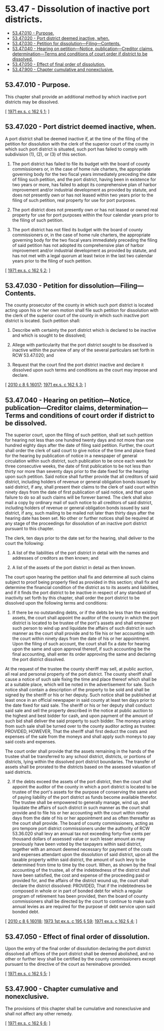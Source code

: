 # 53.47 - Dissolution of inactive port districts.
* [53.47.010 - Purpose.](#5347010---purpose)
* [53.47.020 - Port district deemed inactive, when.](#5347020---port-district-deemed-inactive-when)
* [53.47.030 - Petition for dissolution—Filing—Contents.](#5347030---petition-for-dissolutionfilingcontents)
* [53.47.040 - Hearing on petition—Notice, publication—Creditor claims, determination—Terms and conditions of court order if district to be dissolved.](#5347040---hearing-on-petitionnotice-publicationcreditor-claims-determinationterms-and-conditions-of-court-order-if-district-to-be-dissolved)
* [53.47.050 - Effect of final order of dissolution.](#5347050---effect-of-final-order-of-dissolution)
* [53.47.900 - Chapter cumulative and nonexclusive.](#5347900---chapter-cumulative-and-nonexclusive)
## 53.47.010 - Purpose.
This chapter shall provide an additional method by which inactive port districts may be dissolved.

\[ [1971 ex.s. c 162 § 1](http://leg.wa.gov/CodeReviser/documents/sessionlaw/1971ex1c162.pdf?cite=1971%20ex.s.%20c%20162%20§%201); \]

## 53.47.020 - Port district deemed inactive, when.
A port district shall be deemed inactive if, at the time of the filing of the petition for dissolution with the clerk of the superior court of the county in which such port district is situated, such port has failed to comply with subdivision (1), (2), or (3) of this section.

1. The port district has failed to file its budget with the board of county commissioners or, in the case of home rule charters, the appropriate governing body for the two fiscal years immediately preceding the date of filing such petition, and the port district, having been in existence for two years or more, has failed to adopt its comprehensive plan of harbor improvement and/or industrial development as provided by statute, and does not presently own or has not leased within two years prior to the filing of such petition, real property for use for port purposes.

2. The port district does not presently own or has not leased or owned real property for use for port purposes within the four calendar years prior to the filing of such petition.

3. The port district has not filed its budget with the board of county commissioners or, in the case of home rule charters, the appropriate governing body for the two fiscal years immediately preceding the filing of said petition has not adopted its comprehensive plan of harbor improvement and/or industrial development as provided by statute, and has not met with a legal quorum at least twice in the last two calendar years prior to the filing of such petition.

\[ [1971 ex.s. c 162 § 2](http://leg.wa.gov/CodeReviser/documents/sessionlaw/1971ex1c162.pdf?cite=1971%20ex.s.%20c%20162%20§%202); \]

## 53.47.030 - Petition for dissolution—Filing—Contents.
The county prosecutor of the county in which such port district is located acting upon his or her own motion shall file such petition for dissolution with the clerk of the superior court of the county in which such inactive port district is located. Such petition shall:

1. Describe with certainty the port district which is declared to be inactive and which is sought to be dissolved;

2. Allege with particularity that the port district sought to be dissolved is inactive within the purview of any of the several particulars set forth in RCW 53.47.020; and

3. Request that the court find the port district inactive and declare it dissolved upon such terms and conditions as the court may impose and declare.

\[ [2010 c 8 § 16017](http://lawfilesext.leg.wa.gov/biennium/2009-10/Pdf/Bills/Session%20Laws/Senate/6239-S.SL.pdf?cite=2010%20c%208%20§%2016017); [1971 ex.s. c 162 § 3](http://leg.wa.gov/CodeReviser/documents/sessionlaw/1971ex1c162.pdf?cite=1971%20ex.s.%20c%20162%20§%203); \]

## 53.47.040 - Hearing on petition—Notice, publication—Creditor claims, determination—Terms and conditions of court order if district to be dissolved.
The superior court, upon the filing of such petition, shall set such petition for hearing not less than one hundred twenty days and not more than one hundred eighty days after the date of filing said petition. Further, the court shall order the clerk of said court to give notice of the time and place fixed for the hearing by publication of notice in a newspaper of general circulation within such district, such publication to be once each week for three consecutive weeks, the date of first publication to be not less than thirty nor more than seventy days prior to the date fixed for the hearing upon such petition. Said notice shall further provide that all creditors of said district, including holders of revenue or general obligation bonds issued by said district, if any, shall present their claims to the clerk of said court within ninety days from the date of first publication of said notice, and that upon failure to do so all such claims will be forever barred. The clerk shall also mail a copy by ordinary mail of such notice to all creditors of said district, including holders of revenue or general obligation bonds issued by said district, if any, such mailing to be mailed not later than thirty days after the hearing date has been set. No other or further notices shall be required at any stage of the proceedings for dissolution of an inactive port district pursuant to this chapter.

The clerk, ten days prior to the date set for the hearing, shall deliver to the court the following:

1. A list of the liabilities of the port district in detail with the names and addresses of creditors as then known; and

2. A list of the assets of the port district in detail as then known.

The court upon hearing the petition shall fix and determine all such claims subject to proof being properly filed as provided in this section; shall fix and determine the financial condition of the district as to its assets and liabilities, and if it finds the port district to be inactive in respect of any standard of inactivity set forth by this chapter, shall order the port district to be dissolved upon the following terms and conditions:

1. If there be no outstanding debts, or if the debts be less than the existing assets, the court shall appoint the auditor of the county in which the port district is located to be trustee of the port's assets and shall empower such person to wind up and liquidate the affairs of such district in such manner as the court shall provide and to file his or her accounting with the court within ninety days from the date of his or her appointment. Upon the filing of such account, the court shall fix a date for hearing upon the same and upon approval thereof, if such accounting be the final accounting, shall enter its order approving the same and declaring the port district dissolved.

At the request of the trustee the county sheriff may sell, at public auction, all real and personal property of the port district. The county sheriff shall cause a notice of such sale fixing the time and place thereof which shall be at a suitable place, which will be noted in the advertisement for sale. Such notice shall contain a description of the property to be sold and shall be signed by the sheriff or his or her deputy. Such notice shall be published at least once in an official newspaper in said county at least ten days prior to the date fixed for said sale. The sheriff or his or her deputy shall conduct said sale and sell the property described in the notice at public auction to the highest and best bidder for cash, and upon payment of the amount of such bid shall deliver the said property to such bidder. The moneys arising from such sale shall be turned over to the county auditor acting as trustee: PROVIDED, HOWEVER, That the sheriff shall first deduct the costs and expenses of the sale from the moneys and shall apply such moneys to pay said costs and expenses.

The court order shall provide that the assets remaining in the hands of the trustee shall be transferred to any school district, districts, or portions of districts, lying within the dissolved port district boundaries. The transfer of assets shall be prorated to the districts based on the assessed valuation of said districts.

2. If the debts exceed the assets of the port district, then the court shall appoint the auditor of the county in which a port district is located to be trustee of the port's assets for the purpose of conserving the same and of paying liability of the port district as funds become available therefor. The trustee shall be empowered to generally manage, wind up, and liquidate the affairs of such district in such manner as the court shall provide and to file his or her accounting with the court within ninety days from the date of his or her appointment and as often thereafter as the court shall provide. The board of county commissioners, acting as pro tempore port district commissioners under the authority of RCW 53.36.020 shall levy an annual tax not exceeding forty-five cents per thousand dollars of assessed value or such lesser amount as may previously have been voted by the taxpayers within said district, together with an amount deemed necessary for payment of the costs and expenses attendant upon the dissolution of said district, upon all the taxable property within said district, the amount of such levy to be determined from time to time by the court. When, as shown by the final accounting of the trustee, all of the indebtedness of the district shall have been satisfied, the cost and expense of the proceeding paid or provided for, and the affairs of the district wound up, the court shall declare the district dissolved: PROVIDED, That if the indebtedness be composed in whole or in part of bonded debt for which a regular program of retirement has been provided, then the board of county commissioners shall be directed by the court to continue to make such annual levies as are required for the purpose of debt service upon said bonded debt.

\[ [2010 c 8 § 16018](http://lawfilesext.leg.wa.gov/biennium/2009-10/Pdf/Bills/Session%20Laws/Senate/6239-S.SL.pdf?cite=2010%20c%208%20§%2016018); [1973 1st ex.s. c 195 § 59](http://leg.wa.gov/CodeReviser/documents/sessionlaw/1973ex1c195.pdf?cite=1973%201st%20ex.s.%20c%20195%20§%2059); [1971 ex.s. c 162 § 4](http://leg.wa.gov/CodeReviser/documents/sessionlaw/1971ex1c162.pdf?cite=1971%20ex.s.%20c%20162%20§%204); \]

## 53.47.050 - Effect of final order of dissolution.
Upon the entry of the final order of dissolution declaring the port district dissolved all offices of the port district shall be deemed abolished, and no other or further levy shall be certified by the county commissioners except pursuant to the directive of the court as hereinabove provided.

\[ [1971 ex.s. c 162 § 5](http://leg.wa.gov/CodeReviser/documents/sessionlaw/1971ex1c162.pdf?cite=1971%20ex.s.%20c%20162%20§%205); \]

## 53.47.900 - Chapter cumulative and nonexclusive.
The provisions of this chapter shall be cumulative and nonexclusive and shall not affect any other remedy.

\[ [1971 ex.s. c 162 § 6](http://leg.wa.gov/CodeReviser/documents/sessionlaw/1971ex1c162.pdf?cite=1971%20ex.s.%20c%20162%20§%206); \]

